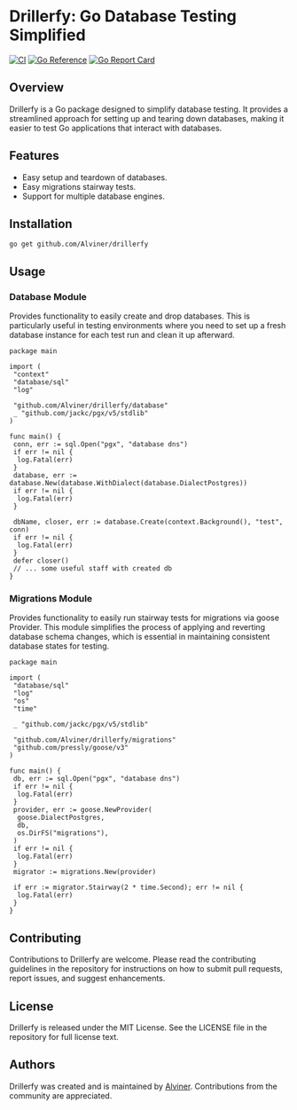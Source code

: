 # Drillerfy: Go Database Testing Simplified

[![CI](https://github.com/Alviner/drillerfy/actions/workflows/ci.yml/badge.svg)](https://github.com/Alviner/drillerfy/actions/workflows/ci.yml)
[![Go Reference](https://pkg.go.dev/badge/github.com/Alviner/drillerfy.svg)](https://pkg.go.dev/github.com/Alviner/drillerfy)
[![Go Report Card](https://goreportcard.com/badge/github.com/Alviner/drillerfy)](https://goreportcard.com/report/github.com/Alviner/drillerfy)

## Overview

Drillerfy is a Go package designed to simplify database testing.
It provides a streamlined approach for setting up and tearing down databases,
making it easier to test Go applications that interact with databases.

## Features

- Easy setup and teardown of databases.
- Easy migrations stairway tests.
- Support for multiple database engines.

## Installation

```(bash)
go get github.com/Alviner/drillerfy
```

## Usage

### Database Module

Provides functionality to easily create and drop databases.
This is particularly useful in testing environments where you need to set up a fresh database instance for each test run and clean it up afterward.

```(go)
package main

import (
 "context"
 "database/sql"
 "log"

 "github.com/Alviner/drillerfy/database"
 _ "github.com/jackc/pgx/v5/stdlib"
)

func main() {
 conn, err := sql.Open("pgx", "database dns")
 if err != nil {
  log.Fatal(err)
 }
 database, err := database.New(database.WithDialect(database.DialectPostgres))
 if err != nil {
  log.Fatal(err)
 }

 dbName, closer, err := database.Create(context.Background(), "test", conn)
 if err != nil {
  log.Fatal(err)
 }
 defer closer()
 // ... some useful staff with created db
}
```

### Migrations Module

Provides functionality to easily run stairway tests for migrations via goose Provider.
This module simplifies the process of applying and reverting database schema changes,
which is essential in maintaining consistent database states for testing.

```(go)
package main

import (
 "database/sql"
 "log"
 "os"
 "time"

 _ "github.com/jackc/pgx/v5/stdlib"

 "github.com/Alviner/drillerfy/migrations"
 "github.com/pressly/goose/v3"
)

func main() {
 db, err := sql.Open("pgx", "database dns")
 if err != nil {
  log.Fatal(err)
 }
 provider, err := goose.NewProvider(
  goose.DialectPostgres,
  db,
  os.DirFS("migrations"),
 )
 if err != nil {
  log.Fatal(err)
 }
 migrator := migrations.New(provider)

 if err := migrator.Stairway(2 * time.Second); err != nil {
  log.Fatal(err)
 }
}
```

## Contributing

Contributions to Drillerfy are welcome.
Please read the contributing guidelines in the repository
for instructions on how to submit pull requests, report issues, and suggest enhancements.

## License

Drillerfy is released under the MIT License.
See the LICENSE file in the repository for full license text.

## Authors

Drillerfy was created and is maintained by [Alviner](https://github.com/Alviner).
Contributions from the community are appreciated.
````
